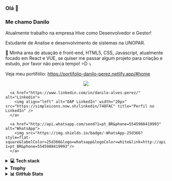 ### Olá 👋

### Me chamo Danilo 

Atualmente trabalho na empresa Hive como Desenvolvedor e Gestor!


<p align="left">
  Estudante de Analise e desenvolvimento de sistemas na UNOPAR. 
  
  💌 Minha area de atuação é front-end, HTML5, CSS, Javascript, atualmente focado em React e VUE, se quiser me passar algum projeto para criação e estudo, por favor não perca tempo! =D  ⤵️
  
  Veja meu portifólio: https://portifolio-danilo-perez.netlify.app/#home
  
  <p align="center">
      <a href="mailto:dap4perez@gmail.com" alt="Gmail">
        <img src="https://img.shields.io/badge/-Gmail-FF0000?style=flat-square&labelColor=FF0000&logo=gmail&logoColor=white&link=dap4perez@gmail.com" />
      </a>

      <a href="https://www.linkedin.com/in/danilo-alves-perez/" alt="Linkedin">
        <img align="left" alt="DAP LinkedIn" width="20px" src="https://simpleicons.now.sh/linkedin/748FAC" title="Perfil no LinkedIn" />
      </a>

      <a href="http://api.whatsapp.com/send?1=pt_BR&phone=5545988419993" alt="WhatsApp">
        <img src="https://img.shields.io/badge/-WhatsApp-25d366?style=flat-square&labelColor=25d366&logo=whatsapp&logoColor=white&link=http://api.whatsapp.com/send?1=pt_BR&phone=5545988419993"/>
      </a>
  </p>
</p>

<details>
  <summary><b>💻 Tech stack</b></summary>
  
  ## 🤿 Tecnologias:
  - HTML5
  - CSS3
  - JavaScript
  - Sass

  ## 🤓 Estudando:
  - ReactJS
  - TailwindCSS
  - MySQL
  - Node.js (de vez em nunca)
  - PHP

  ## 🔬 Ferramentas:
  - Git
  - Figma  ![Figma](https://img.shields.io/badge/-Figma-333333?style=flat&logo=figma&logoColor=007ACC)
  - Photoshop   ![Adobe XD](https://img.shields.io/badge/-Adobe%20XD-333333?style=flat&logo=adobe-xd&logoColor=007ACC)
  - Trello  ![Trello](https://img.shields.io/badge/-Trello-333333?style=flat&logo=trello&logoColor=007ACC)
  - Visual Studio Code  ![Visual Studio Code](https://img.shields.io/badge/-Visual%20Studio%20Code-333333?style=flat&logo=visual-studio-code&logoColor=007ACC)
  
</details>

  
<details>
  <summary><b>Trophy</b></summary>
  <p align="center">
    <a href="https://github.com/dap4ever">
      <img
        align="center"
        src="https://github-profile-trophy.vercel.app/?username=dap4ever&theme=onedark&no-frame=true&row=1&&margin-w=20&no-bg=true"
      />
    </a>
  </p>
</details>
  
 
<details>
  <summary><b>📊 GitHub Stats</b></summary>
  <br/>
  <a href="https://github.com/dap4ever">
    <img height="180em" src="https://github-readme-streak-stats.herokuapp.com/?user=dap4ever&theme=nord&hide_border=true"/>
    <img height="180em" src="https://github-readme-stats-eight-theta.vercel.app/api/top-langs/?username=dap4ever&layout=compact&langs_count=8&theme=nord&hide_border=true"/>
    <img height="180em" src="https://github-readme-stats-eight-theta.vercel.app/api?username=dap4ever&show_icons=true&theme=nord&include_all_commits=true&count_private=true&hide_border=true"/>
  </a>
</details>










